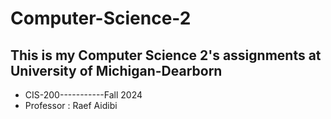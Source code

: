 # Computer-Science-2
## This is my Computer Science 2's assignments at University of Michigan-Dearborn
- CIS-200-----------Fall 2024 <br />
- Professor : Raef Aidibi <br />
